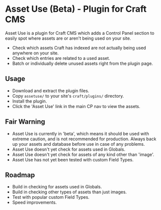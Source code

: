 # Asset Use (Beta) - Plugin for Craft CMS

Asset Use is a plugin for Craft CMS which adds a Control Panel section to easily spot where assets are or aren't being used on your site.

* Check which assets Craft has indexed are not actually being used anywhere on your site.
* Check which entries are related to a used asset.
* Batch or individually delete unused assets right from the plugin page.

## Usage

* Download and extract the plugin files.
* Copy `assetuse/` to your site's `craft/plugins/` directory.
* Install the plugin.
* Click the 'Asset Use' link in the main CP nav to view the assets.

## Fair Warning

* Asset Use is currently in 'beta', which means it should be used with extreme caution, and is not recommended for production. Always back up your assets and database before use in case of any problems.
* Asset Use doesn't yet check for assets used in Globals.
* Asset Use doesn't yet check for assets of any kind other than 'image'.
* Asset Use has not yet been tested with custom Field Types.

## Roadmap

* Build in checking for assets used in Globals.
* Build in checking other types of assets than just images.
* Test with popular custom Field Types.
* Speed improvements.